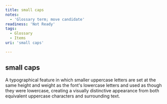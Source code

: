 ```yaml
---
title: small caps
notes:
  - 'Glossary term; move candidate'
readiness: 'Not Ready'
tags:
  - Glossary
  - Items
uri: 'small caps'

---
```

## <span>small caps</span>

A typographical feature in which smaller uppercase letters are set at the same height and weight as the font's lowercase letters and used as though they were lowercase, creating a visually distinctive appearance from both equivalent uppercase characters and surrounding text.

